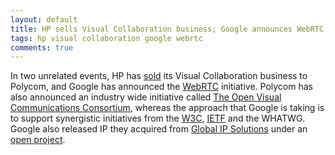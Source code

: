 ```yaml
---
layout: default
title: HP sells Visual Collaboration business; Google announces WebRTC
tags: hp visual collaboration google webrtc
comments: true
---
```


In two unrelated events, HP has [sold](http://www.polycom.com/company/news_room/press_releases/2011/20110601-3.html) its Visual Collaboration business to Polycom, and Google has announced the [WebRTC](http://sites.google.com/site/webrtc/) initiative. Polycom has also announced an industry wide initiative called [The Open Visual Communications Consortium](http://www.polycom.com/company/industry_affiliations/ovcc/index.html), whereas the approach that Google is taking is to support synergistic initiatives from the [W3C](http://www.w3.org/2011/04/webrtc-charter.html), [IETF](http://tools.ietf.org/wg/rtcweb/charters) and the WHATWG. Google also released IP they acquired from [Global IP Solutions](http://www.gipscorp.com/) under an [open project](http://code.google.com/p/webrtc/).
